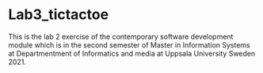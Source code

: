 # Lab3_tictactoe

This is the lab 2 exercise of the contemporary software development module which is in the second semester of Master in Information Systems at Departmentment of Informatics and media at Uppsala University Sweden 2021. 
